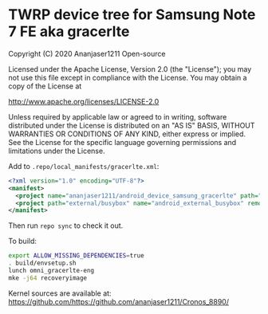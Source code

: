 # TWRP device tree for Samsung Note 7 FE aka gracerlte

 Copyright (C) 2020 Ananjaser1211 Open-source

 Licensed under the Apache License, Version 2.0 (the "License");
 you may not use this file except in compliance with the License.
 You may obtain a copy of the License at

 http://www.apache.org/licenses/LICENSE-2.0

 Unless required by applicable law or agreed to in writing, software
 distributed under the License is distributed on an "AS IS" BASIS,
 WITHOUT WARRANTIES OR CONDITIONS OF ANY KIND, either express or implied.
 See the License for the specific language governing permissions and
 limitations under the License.


Add to `.repo/local_manifests/gracerlte.xml`:

```xml
<?xml version="1.0" encoding="UTF-8"?>
<manifest>
  <project name="ananjaser1211/android_device_samsung_gracerlte" path="device/samsung/gracerlte" remote="github" revision="gracerlte" />
  <project path="external/busybox" name="android_external_busybox" remote="TeamWin" revision="android-9.0" />
</manifest>
```

Then run `repo sync` to check it out.

To build:

```sh
export ALLOW_MISSING_DEPENDENCIES=true
. build/envsetup.sh
lunch omni_gracerlte-eng
mke -j64 recoveryimage
```

Kernel sources are available at: https://github.com/https://github.com/ananjaser1211/Cronos_8890/
